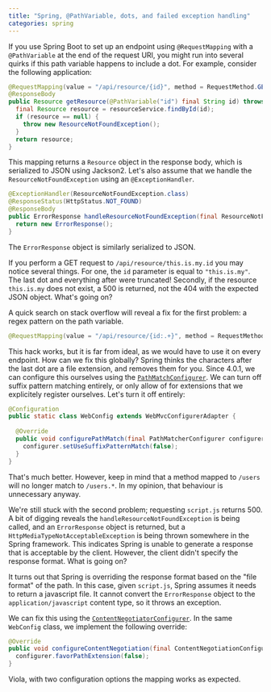 ```yaml
---
title: "Spring, @PathVariable, dots, and failed exception handling"
categories: spring
---
```


If you use Spring Boot to set up an endpoint using `@RequestMapping` with a `@PathVariable` at the end of the request URI, you might run into several quirks if this path variable happens to include a dot. For example, consider the following application:

```java
@RequestMapping(value = "/api/resource/{id}", method = RequestMethod.GET)
@ResponseBody
public Resource getResource(@PathVariable("id") final String id) throws ResourceNotFoundException {
  final Resource resource = resourceService.findById(id);
  if (resource == null) {
    throw new ResourceNotFoundException();
  }
  return resource;
}
```

This mapping returns a `Resource` object in the response body, which is serialized to JSON using Jackson2. Let's also assume that we handle the `ResourceNotFoundException` using an `@ExceptionHandler`.

```java
@ExceptionHandler(ResourceNotFoundException.class)
@ResponseStatus(HttpStatus.NOT_FOUND)
@ResponseBody
public ErrorResponse handleResourceNotFoundException(final ResourceNotFoundException exception) {
  return new ErrorResponse();
}
```

The `ErrorResponse` object is similarly serialized to JSON.

If you perform a GET request to `/api/resource/this.is.my.id` you may notice several things. For one, the `id` parameter is equal to `"this.is.my"`. The last dot and everything after were truncated! Secondly, if the resource `this.is.my` does not exist, a 500 is returned, not the 404 with the expected JSON object. What's going on?

A quick search on stack overflow will reveal a fix for the first problem: a regex pattern on the path variable.

```java
@RequestMapping(value = "/api/resource/{id:.+}", method = RequestMethod.GET)
```

This hack works, but it is far from ideal, as we would have to use it on every endpoint. How can we fix this globally? Spring thinks the characters after the last dot are a file extension, and removes them for you. Since 4.0.1, we can configure this ourselves using the [`PathMatchConfigurer`](http://docs.spring.io/spring/docs/current/javadoc-api/org/springframework/web/servlet/config/annotation/PathMatchConfigurer.html). We can turn off suffix pattern matching entirely, or only allow of for extensions that we explicitely register ourselves. Let's turn it off entirely:

```java
@Configuration
public static class WebConfig extends WebMvcConfigurerAdapter {
  
  @Override
  public void configurePathMatch(final PathMatcherConfigurer configurer) {
    configurer.setUseSuffixPatternMatch(false);
  }
}
```

That's much better. However, keep in mind that a method mapped to `/users` will no longer match to `/users.*`. In my opinion, that behaviour is unnecessary anyway.

We're still stuck with the second problem; requesting `script.js` returns 500. A bit of digging reveals the `handleResourceNotFoundException` is being called, and an `ErrorResponse` object is returned, but a `HttpMediaTypeNotAcceptableException` is being thrown somewhere in the Spring framework. This indicates Spring is unable to generate a response that is acceptable by the client. However, the client didn't specify the response format. What is going on?

It turns out that Spring is overriding the response format based on the "file format" of the path. In this case, given `script.js`, Spring assumes it needs to return a javascript file. It cannot convert the `ErrorResponse` object to the `application/javascript` content type, so it throws an exception.

We can fix this using the [`ContentNegotiatorConfigurer`](http://docs.spring.io/spring/docs/current/javadoc-api/org/springframework/web/servlet/config/annotation/ContentNegotiationConfigurer.html). In the same `WebConfig` class, we implement the following override:

```java
@Override
public void configureContentNegotiation(final ContentNegotiationConfigurer configurer) {
  configurer.favorPathExtension(false);
}
```

Viola, with two configuration options the mapping works as expected.
